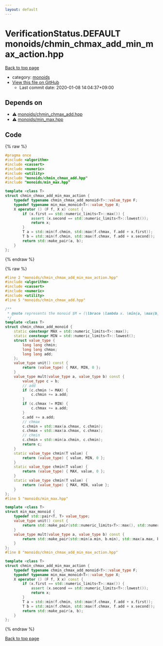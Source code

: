 ```yaml
---
layout: default
---
```


<!-- mathjax config similar to math.stackexchange -->
<script type="text/javascript" async
  src="https://cdnjs.cloudflare.com/ajax/libs/mathjax/2.7.5/MathJax.js?config=TeX-MML-AM_CHTML">
</script>
<script type="text/x-mathjax-config">
  MathJax.Hub.Config({
    TeX: { equationNumbers: { autoNumber: "AMS" }},
    tex2jax: {
      inlineMath: [ ['$','$'] ],
      processEscapes: true
    },
    "HTML-CSS": { matchFontHeight: false },
    displayAlign: "left",
    displayIndent: "2em"
  });
</script>

<script type="text/javascript" src="https://cdnjs.cloudflare.com/ajax/libs/jquery/3.4.1/jquery.min.js"></script>
<script src="https://cdn.jsdelivr.net/npm/jquery-balloon-js@1.1.2/jquery.balloon.min.js" integrity="sha256-ZEYs9VrgAeNuPvs15E39OsyOJaIkXEEt10fzxJ20+2I=" crossorigin="anonymous"></script>
<script type="text/javascript" src="../../assets/js/copy-button.js"></script>
<link rel="stylesheet" href="../../assets/css/copy-button.css" />


# VerificationStatus.DEFAULT monoids/chmin_chmax_add_min_max_action.hpp

<a href="../../index.html">Back to top page</a>

* category: <a href="../../index.html#315142c884fa9bdd2be3b42923ffe964">monoids</a>
* <a href="{{ site.github.repository_url }}/blob/master/monoids/chmin_chmax_add_min_max_action.hpp">View this file on GitHub</a>
    - Last commit date: 2020-01-08 14:04:37+09:00




## Depends on

* :warning: <a href="chmin_chmax_add.hpp.html">monoids/chmin_chmax_add.hpp</a>
* :warning: <a href="min_max.hpp.html">monoids/min_max.hpp</a>


## Code

<a id="unbundled"></a>
{% raw %}
```cpp
#pragma once
#include <algorithm>
#include <cassert>
#include <numeric>
#include <utility>
#include "monoids/chmin_chmax_add.hpp"
#include "monoids/min_max.hpp"

template <class T>
struct chmin_chmax_add_min_max_action {
    typedef typename chmin_chmax_add_monoid<T>::value_type F;
    typedef typename min_max_monoid<T>::value_type X;
    X operator () (F f, X x) const {
        if (x.first == std::numeric_limits<T>::max()) {
            assert (x.second == std::numeric_limits<T>::lowest());
            return x;
        }
        T a = std::min(f.chmin, std::max(f.chmax, f.add + x.first));
        T b = std::min(f.chmin, std::max(f.chmax, f.add + x.second));
        return std::make_pair(a, b);
    }
};

```
{% endraw %}

<a id="bundled"></a>
{% raw %}
```cpp
#line 2 "monoids/chmin_chmax_add_min_max_action.hpp"
#include <algorithm>
#include <cassert>
#include <numeric>
#include <utility>
#line 5 "monoids/chmin_chmax_add.hpp"

/**
 * @note represents the monoid $M = (\lbrace \lambda x. \min(a, \max(b, c + x)) \mid a, b, c \rbrace, \circ, \mathrm{id})$
 */
template <class T>
struct chmin_chmax_add_monoid {
    static constexpr MAX = std::numeric_limits<T>::max();
    static constexpr MIN = std::numeric_limits<T>::lowest();
    struct value_type {
        long long chmin;
        long long chmax;
        long long add;
    };
    value_type unit() const {
        return (value_type) { MAX, MIN, 0 };
    }
    value_type mult(value_type a, value_type b) const {
        value_type c = b;
        // add
        if (c.chmin != MAX) {
            c.chmin += a.add;
        }
        if (c.chmax != MIN) {
            c.chmax += a.add;
        }
        c.add += a.add;
        // chmax
        c.chmin = std::max(a.chmax, c.chmin);
        c.chmax = std::max(a.chmax, c.chmax);
        // chmin
        c.chmin = std::min(a.chmin, c.chmin);
        return c;
    }
    static value_type chmin(T value) {
        return (value_type) { value, MIN, 0 };
    }
    static value_type chmin(T value) {
        return (value_type) { MAX, value, 0 };
    }
    static value_type chmin(T value) {
        return (value_type) { MAX, MIN, value };
    }
};
#line 5 "monoids/min_max.hpp"

template <class T>
struct min_max_monoid {
    typedef std::pair<T, T> value_type;
    value_type unit() const {
        return std::make_pair(std::numeric_limits<T>::max(), std::numeric_limits<T>::lowest());
    }
    value_type mult(value_type a, value_type b) const {
        return std::make_pair(std::min(a.min, b.min), std::max(a.max, b.max));
    }
};
#line 8 "monoids/chmin_chmax_add_min_max_action.hpp"

template <class T>
struct chmin_chmax_add_min_max_action {
    typedef typename chmin_chmax_add_monoid<T>::value_type F;
    typedef typename min_max_monoid<T>::value_type X;
    X operator () (F f, X x) const {
        if (x.first == std::numeric_limits<T>::max()) {
            assert (x.second == std::numeric_limits<T>::lowest());
            return x;
        }
        T a = std::min(f.chmin, std::max(f.chmax, f.add + x.first));
        T b = std::min(f.chmin, std::max(f.chmax, f.add + x.second));
        return std::make_pair(a, b);
    }
};

```
{% endraw %}

<a href="../../index.html">Back to top page</a>

